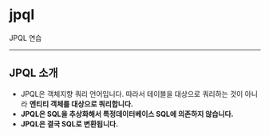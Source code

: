 # jpql
JPQL 연습

---
## JPQL 소개
- JPQL은 객체지향 쿼리 언어입니다. 따라서 테이블을 대상으로 쿼리하는 것이 아니라 **엔티티 객체를 대상으로 쿼리합니다.**
- **JPQL은 SQL을 추상화해서 특정데이터베이스 SQL에 의존하지 않습니다.**
- **JPQL은 결국 SQL로 변환됩니다.**
